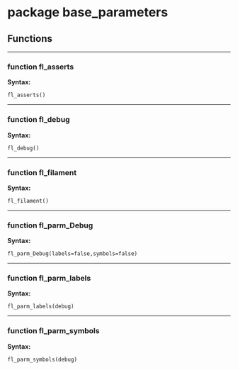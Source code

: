 # package base_parameters


## Functions


---

### function fl_asserts

__Syntax:__

    fl_asserts()

---

### function fl_debug

__Syntax:__

    fl_debug()

---

### function fl_filament

__Syntax:__

    fl_filament()

---

### function fl_parm_Debug

__Syntax:__

    fl_parm_Debug(labels=false,symbols=false)

---

### function fl_parm_labels

__Syntax:__

    fl_parm_labels(debug)

---

### function fl_parm_symbols

__Syntax:__

    fl_parm_symbols(debug)

